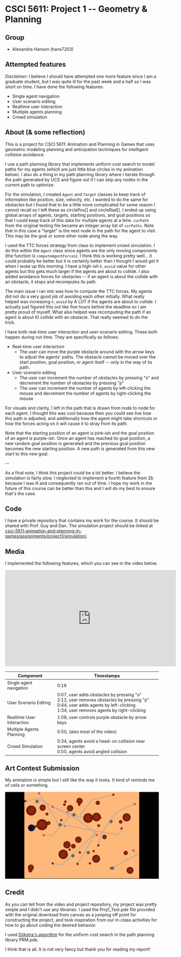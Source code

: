 # CSCI 5611: Project 1 -- Geometry & Planning

## Group

* Alexandra Hanson (hans7203)

## Attempted features

*Disclaimer*: I believe I should have attempted one more feature since I am a graduate student, but I was quite ill for the past week and a half so I was short on time. I have done the following features:

* Single agent navigation
* User scenario editing
* Realtime user interaction
* Multiple agents planning
* Crowd simulation

## About (& some reflection)

This is a project for CSCI 5611: Animation and Planning in Games that uses geometric modeling planning and
anticipation techniques for intelligent collision avoidance.

I use a path planning library that implements uniform cost search to model paths for my agents (which are just little blue circles in my animation below). I also do a thing in my path planning library where I iterate through the path generated by UCS and figure out if I can skip any nodes in the current path to optimize.

For the simulation, I created `Agent` and `Target` classes to keep track of information like position, size, velocity, etc. I wanted to do the same for obstacles but I found that to be a little more complicated for some reason I cannot recall so I left these as circlePos[] and circleRad[]. I ended up using global arrays of agents, targets, starting positions, and goal positions so that I could keep track of this data for multiple agents at a time. `curPath` from the original testing file became an integer array list of `curPaths`. Note that in this case a "target" is the next node in the path for the agent to visit. This may be the goal or some other node along the way.

I used the TTC forces strategy from class to implement crowd simulation. I do this within the `Agent` class since agents are the only moving components (the function is `computeAgentForces`). I think this is working pretty well... it could probably be better but it is certainly better than I thought I would get it when I woke up this morning. I have a high-ish `k_avoid` value for other agents but this gets much larger if the agents are about to collide. I also added avoidance forces for obstacles -- if an agent is about the collide with an obstacle, it stops and recomputes its path.

The main issue I ran into was how to compute the TTC forces. My agents did not do a very good job of avoiding each other initially. What really helped was increasing `k_avoid` by A LOT if the agents are about to collide. I actually just figured this out like five hours before the deadline so I am pretty proud of myself. What also helped was recomputing the path if an agent is about t0 collide with an obstacle. That really seemed to do the trick.

I have both real-time user interaction and user-scenario editing. These both happen during run time. They are specifically as follows:

* Real-time user interaction
  * The user can move the purple obstacle around with the arrow keys to adjust the agents' paths. The obstacle cannot be moved over the start position, goal position, or agent itself -- only in the way of its path.
* User-scenario editing
  * The user can increment the number of obstacles by pressing "o" and decrement the number of obstacles by pressing "p"
  * The user can increment the number of agents by left-clicking the mouse and decrement the number of agents by right-clicking the mouse

For visuals and clarity, I left in the path that is drawn from node to node for each agent. I thought this was cool because then you could see live how this path is adjusted, and additionally how the agent might take shortcuts or how the forces acting on it will cause it to stray from its path.

Note that the starting position of an agent is pink-ish and the goal position of an agent is purple-ish. Once an agent has reached its goal position, a new random goal position is generated and the previous goal position becomes the new starting position. A new path is generated from this new start to this new goal.

--

As a final note, I think this project could be a lot better. I believe the simulation is fairly slow. I neglected to implement a fourth feature from 2b because I was ill and consequently ran out of time. I hope my work in the future of this course can be better than this and I will do my best to ensure that's the case.

## Code

I have a private repository that contains my work for the course. It should be shared with Prof. Guy and Dan. The simulation project should be linked at [csci-5611-animation-and-planning-in-games/assignments/project1/simulation/](https://github.com/alexandra-hanson/csci-5611-animation-and-planning-in-games/tree/main/assignments/project1/simulation).

## Media

I implemented the following features, which you can see in the video below.

<iframe width="560" height="315" src="https://www.youtube.com/embed/wYgd9Fd5ZJM" title="YouTube video player" frameborder="0" allow="accelerometer; autoplay; clipboard-write; encrypted-media; gyroscope; picture-in-picture" allowfullscreen></iframe>

| **Component**      | **Timestamps** |
| ----------- | ----------- |
| Single agent navigation   | 0:16 |
| User Scenario Editing     | 0:07, user adds obstacles by pressing "o" <br> 2:12, user removes obstacles by pressing "p" <br> 0:44, user adds agents by left-clicking <br> 1:34, user removes agents by right-clicking |
| Realtime User Interaction | 1:08, user controls purple obstacle by arrow keys |
| Multiple Agents Planning | 0:50, (also most of the video) |
| Crowd Simulation | 0:34, agents avoid a head-on collision near screen center <br> 0:50, agents avoid angled collision |

## Art Contest Submission

My animation is simple but I still like the way it looks. It kind of reminds me of cells or something.

![](art-contest.png)

## Credit

As you can tell from the video and project repository, my project was pretty simple and I didn't use any libraries. I used the Proj1_Test.pde file provided with the original download from canvas as a jumping off point for constructing the project, and took inspiration from our in-class activities for how to go about coding the desired behavior.

I used [Dijkstra's algorithm](https://en.wikipedia.org/wiki/Dijkstra%27s_algorithm) for the uniform cost search in the path planning library PRM.pde.

I think that is all. It is not very fancy but thank you for reading my report!